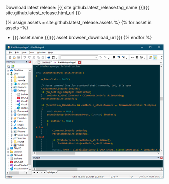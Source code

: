 Download latest release: [{{ site.github.latest_release.tag_name }}]({{ site.github.latest_release.html_url }})

{% assign assets = site.github.latest_release.assets %}
{% for asset in assets -%}
- [{{ asset.name }}]({{ asset.browser_download_url }})
{% endfor %}

![Screenshot](RadNotepad.png)


